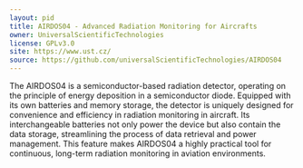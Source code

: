 ```yaml
---
layout: pid
title: AIRDOS04 - Advanced Radiation Monitoring for Aircrafts
owner: UniversalScientificTechnologies
license: GPLv3.0
site: https://www.ust.cz/
source: https://github.com/universalScientificTechnologies/AIRDOS04
---
```


The AIRDOS04 is a semiconductor-based radiation detector, operating on the principle of energy deposition in a semiconductor diode. Equipped with its own batteries and memory storage, the detector is uniquely designed for convenience and efficiency in radiation monitoring in aircraft. Its interchangeable batteries not only power the device but also contain the data storage, streamlining the process of data retrieval and power management. This feature makes AIRDOS04 a highly practical tool for continuous, long-term radiation monitoring in aviation environments.
